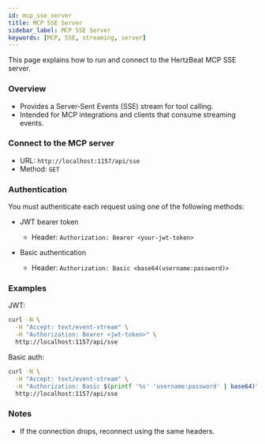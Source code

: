 ```yaml
---
id: mcp_sse_server
title: MCP SSE Server
sidebar_label: MCP SSE Server
keywords: [MCP, SSE, streaming, server]
---
```


This page explains how to run and connect to the HertzBeat MCP SSE server.

### Overview

- Provides a Server‑Sent Events (SSE) stream for tool calling.
- Intended for MCP integrations and clients that consume streaming events.

### Connect to the MCP server

- URL: `http://localhost:1157/api/sse`
- Method: `GET`

### Authentication

You must authenticate each request using one of the following methods:

- JWT bearer token

     - Header: `Authorization: Bearer <your-jwt-token>`

- Basic authentication
     - Header: `Authorization: Basic <base64(username:password)>`

### Examples

JWT:

```bash
curl -N \
  -H "Accept: text/event-stream" \
  -H "Authorization: Bearer <jwt-token>" \
  http://localhost:1157/api/sse
```

Basic auth:

```bash
curl -N \
  -H "Accept: text/event-stream" \
  -H "Authorization: Basic $(printf '%s' 'username:password' | base64)" \
  http://localhost:1157/api/sse
```

### Notes


- If the connection drops, reconnect using the same headers.

